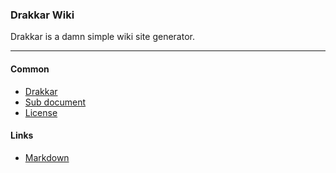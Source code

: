 ### Drakkar Wiki

Drakkar is a damn simple wiki site generator.

---

#### Common

* [Drakkar](/index.html)
* [Sub document](/sub/sub.html)
* [License](/license.html)

#### Links

* [Markdown](https://en.wikipedia.org/wiki/Markdown)
